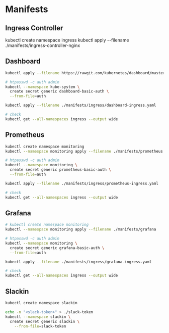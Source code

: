 # Manifests

## Ingress Controller

kubectl create namespace ingress
kubectl apply --filename ./manifests/ingress-controller-nginx


## Dashboard

```bash
kubectl apply --filename https://rawgit.com/kubernetes/dashboard/master/src/deploy/kubernetes-dashboard.yaml

# htpasswd -c auth admin
kubectl --namespace kube-system \
  create secret generic dashboard-basic-auth \
  --from-file=auth

kubectl apply --filename ./manifests/ingress/dashboard-ingress.yaml

# check
kubectl get --all-namespaces ingress --output wide
```

## Prometheus

```bash
kubectl create namespace monitoring
kubectl --namespace monitoring apply --filename ./manifests/prometheus

# htpasswd -c auth admin
kubectl --namespace monitoring \
  create secret generic prometheus-basic-auth \
  --from-file=auth

kubectl apply --filename ./manifests/ingress/prometheus-ingress.yaml

# check
kubectl get --all-namespaces ingress --output wide
```

## Grafana

```bash
# kubectl create namespace monitoring
kubectl --namespace monitoring apply --filename ./manifests/grafana

# htpasswd -c auth admin
kubectl --namespace monitoring \
  create secret generic grafana-basic-auth \
  --from-file=auth

kubectl apply --filename ./manifests/ingress/grafana-ingress.yaml

# check
kubectl get --all-namespaces ingress --output wide

```

## Slackin

```bash
kubectl create namespace slackin

echo -n "<slack-token>" > ./slack-token
kubectl --namespace slackin \
  create secret generic slackin \
    --from-file=slack-token

```
